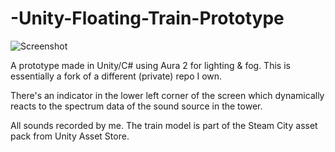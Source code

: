 # -Unity-Floating-Train-Prototype

![Screenshot](https://github.com/RostislavGoncharov/-Unity-Floating-Train-Prototype/edit/main/Images/Screenshot.png?raw=true)
 
A prototype made in Unity/C# using Aura 2 for lighting & fog. This is essentially a fork of a different (private) repo I own. 

There's an indicator in the lower left corner of the screen which dynamically reacts to the spectrum data of the sound source in the tower.

All sounds recorded by me. The train model is part of the Steam City asset pack from Unity Asset Store.
